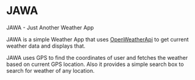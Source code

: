 # JAWA
JAWA - Just Another Weather App

JAWA is a simple Weather App that uses [OpenWeatherApi](https://openweathermap.org/api) to get current weather data and displays that.

JAWA uses GPS to find the coordinates of user and fetches the weather based on current GPS location. Also it provides a simple search box to search for weather of any location.

